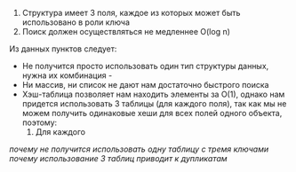1) Структура имеет 3 поля, каждое из которых может быть использовано в роли ключа
2) Поиск должен осуществляться не медленнее O(log n)

Из данных пунктов следует:
- Не получится просто использовать один тип структуры данных, нужна их комбинация -
- Ни массив, ни список не дают нам достаточно быстрого поиска 
- Хэш-таблица позволяет нам находить элементы за O(1), однако нам придется использовать 3 таблицы (для каждого поля), так как мы не можем получить одинаковые хеши для всех полей одного объекта, поэтому: 
  1) Для каждого 

*почему не получится использовать одну таблицу с тремя ключами*
*почему использование 3 таблиц приводит к дупликатам*


